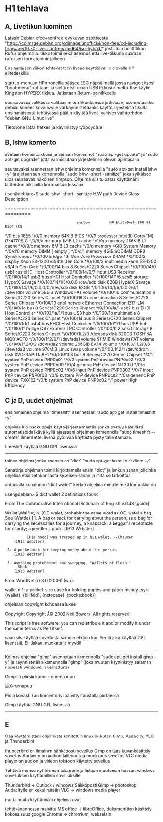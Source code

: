 # H1 tehtava

## A, Livetikun luominen

Latasin Debian xfce+nonfree levykuvan osoitteesta "https://cdimage.debian.org/cdimage/unofficial/non-free/cd-including-firmware/10.7.0-live+nonfree/amd64/iso-hybrid/" josta loin boottitikun Rufus ohjelmalla. tikku toimii sekä asennus että live-tikkuna suoraan rufuksen formatoinnin jälkeen

Ensimmäisen viikon tehtävät teen livenä käyttöävaille olevalla HP elitedeskillä

startup-menuun HPn koneilla pääsee ESC näppäimellä jossa navigoit itsesi "boot-menu" kohtaam ja sieltä etsit oman USB tikkusi nimeltä. Itse käytin Kingston HYPERX tikkua. Jatketaan Return-painikkeella

seuraavassa valikossa valitaan miten tikunkanssa jatketaan, asennetaanko debian koneen kovalevylle vai käynnistetäänkö käyttöjärjestelmä tikulta. ensimmäisessä tehtävässä päätin käyttää liveä. valitsen vaihtoehdon "debian GNU-Linux live"

Tietokone lataa hetken ja käynnistyy työpöydälle

## B, lshw komento

avataan komentoikkuna ja ajetaan komennot "sudo apt-get update" ja "sudo apt-get upgrade" jotta varmistutaan järjestelmän olevan ajantasalla

seuraavaksi asennetaan lshw ohjelma komennolla "sudo apt-get install lshw -y" ja ajetaan sen komennolla "sudo lshw -short -sanitize" joka sylkäisee ulos seuraavan näköisen rimpsun.
Ohjelma siis tulostaa käyttämäni laitteiston aikalailla kokonaisuudessaan.

user@debian:~$ sudo lshw -short -sanitize
H/W path                 Device      Class          Description

===============================================================

                                     system         HP EliteDesk 800 G1 USDT (C8
*/0                                   bus            18E5
*/0/0                                 memory         64KiB BIOS
*/0/9                                 processor      Intel(R) Core(TM) i7-4770S C
*/0/9/a                               memory         1MiB L2 cache
*/0/9/b                               memory         256KiB L1 cache
*/0/9/c                               memory         8MiB L3 cache
*/0/d                                 memory         4GiB System Memory
*/0/d/0                               memory         DIMM [ empty ]
*/0/d/1                               memory         4GiB SODIMM DDR3 Synchronous
*/0/100                               bridge         4th Gen Core Processor DRAM
*/0/100/2                             display        Xeon E3-1200 v3/4th Gen Core
*/0/100/3                             multimedia     Xeon E3-1200 v3/4th Gen Core
*/0/100/14                            bus            8 Series/C220 Series Chipset
*/0/100/14/0              usb1        bus            xHCI Host Controller
*/0/100/14/0/7                        input          USB Receiver
*/0/100/14/1              usb3        bus            xHCI Host Controller
*/0/100/14/1/6            scsi5       storage        HyperX Savage
*/0/100/14/1/6/0.0.0      /dev/sdb    disk           62GB HyperX Savage
*/0/100/14/1/6/0.0.0/0    /dev/sdb    disk           62GB
*/0/100/14/1/6/0.0.0/0/1  /dev/sdb1   volume         58GiB Windows FAT volume
*/0/100/16                            communication  8 Series/C220 Series Chipset
*/0/100/16.3                          communication  8 Series/C220 Series Chipset
*/0/100/19                eno1        network        Ethernet Connection I217-LM
*/0/100/1a                            bus            8 Series/C220 Series Chipset
*/0/100/1a/1              usb2        bus            EHCI Host Controller
*/0/100/1a/1/1                        bus            USB hub
*/0/100/1b                            multimedia     8 Series/C220 Series Chipset
*/0/100/1d                            bus            8 Series/C220 Series Chipset
*/0/100/1d/1              usb4        bus            EHCI Host Controller
*/0/100/1d/1/1                        bus            USB hub
*/0/100/1f                            bridge         Q87 Express LPC Controller
*/0/100/1f.2              scsi0       storage        8 Series/C220 Series Chipset
*/0/100/1f.2/0            /dev/sda    disk           320GB TOSHIBA MQ01ACF0
*/0/100/1f.2/0/1          /dev/sda1   volume         511MiB Windows FAT volume
*/0/100/1f.2/0/2          /dev/sda2   volume         296GiB EXT4 volume
*/0/100/1f.2/0/3          /dev/sda3   volume         976MiB Linux swap volume
*/0/100/1f.2/1            /dev/cdrom  disk           DVD-RAM UJ8E1
*/0/100/1f.3                          bus            8 Series/C220 Series Chipset
*/0/1                                 system         PnP device PNP0c01
*/0/2                                 system         PnP device PNP0c02
*/0/3                                 system         PnP device PNP0b00
*/0/4                                 generic        PnP device INT3f0d
*/0/5                                 system         PnP device PNP0c02
*/0/6                                 input          PnP device PNP0303
*/0/7                                 input          PnP device PNP0f03
*/0/8                                 system         PnP device PNP0c02
*/0/a                                 generic        PnP device IFX0102
*/0/b                                 system         PnP device PNP0c02
*/1                                   power          High Efficiency
 
## C ja D, uudet ohjelmat

 ensimmäinen ohjelma "timeshift" asennetaan "sudo apt-get install timeshift -y"

 ohjelma luo backuppeja käyttöjärjestelmästäsi jonka pystyy kätevästi automatisoida
 Ikävä kyllä ajaessani ohjelman komennolla "sudo timeshift --create" ilmeni ettei livenä pyörivää käyttistä pysty tallentamaan.

 timeshift käyttää GNU GPL lisenssiä

---

toinen ohjelma jonka asensin on "dict" "sudo apt-get install dict dictd -y"

Sanakirja ohjelman toimii kirjoittamalla ensin "dict" ja jonkun sanan jolloinka ohjelma etsii tietokannasta kyseisen sanan ja mitä se tarkoittaa

antamalla komennon "dict wallet" kertoo ohjelma minulle mikä lompakko on

user@debian:~$ dict wallet
2 definitions found
 
From The Collaborative International Dictionary of English v.0.48 [gcide]:
 
  Wallet \Wal"let\, n. [OE. walet, probably the same word as OE.
     watel a bag. See {Wattle}.]
     1. A bag or sack for carrying about the person, as a bag for
        carrying the necessaries for a journey; a knapsack; a
        beggar's receptacle for charity; a peddler's pack.
        [1913 Webster]
 
              [His hood] was trussed up in his walet. --Chaucer.
        [1913 Webster]
 
     2. A pocketbook for keeping money about the person.
        [1913 Webster]
 
     3. Anything protuberant and swagging. "Wallets of flesh."
        --Shak.
        [1913 Webster]
 
From WordNet (r) 3.0 (2006) [wn]:
 
  wallet
      n 1: a pocket-size case for holding papers and paper money [syn:
           {wallet}, {billfold}, {notecase}, {pocketbook}]
 


ohjelman copyright kohdassa lukee

Copyright
Copyright Â© 2002 Neil Bowers. All rights reserved.

This script is free software; you can redistribute it and/or modify it under the same terms as Perl itself.

saan siis käyttää sovellusta samoin ehdoin kun Perliä joka käyttää GPL lisenssiä, Eli Jakaa, muokata ja myydä

---

 Kolmas ohjelma "gimp" asennetaan komennolla "sudo apt-get install gimp -y"
 ja käynnistetään komennolla "gimp" (joka muuten käyninistyy salaman nopeasti windowsiin verrattuna)

Gimpillä piirsin kauniin omenapuun

![Omenapuu](https://i.imgur.com/oVOib2O.png)


Pidin kovasti kun komentorivi päivittyi taustalla piirtäessä

Gimp käyttää GNU GPL lisenssiä

---

## E

Osa käyttämistäni ohjelmista kehitettiin linuxille kuten Gimp, Audacity, VLC ja Thunderbird

thunderbird on ilmainen sähköposti sovellus
Gimp on taas kuvankäsittely sovellus
Audacity on audion tallennus ja muokkaus sovellus
VLC media player on audion ja videon toistoon käytetty sovellus

Tehtävä menee nyt hieman takaperin ja listaan muutaman hassun windows sovelluksen käyttämilleni sovelluksille

Thunderbird -> Outlook / windows Sähköposti
Gimp -> photoshop
Audacitylle en keksi mitään
VLC -> windows media player

mutta muita käyttämiäni ohjelmia ovat

tehtävänannossa mainittu MS office -> libreOffice, dokumenttien käsittely kokonaisuus
google Chrome -> chromium, webselain
